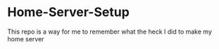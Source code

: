 # Home-Server-Setup
This repo is a way for me to remember what the heck I did to make my home server
